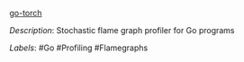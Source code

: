 [go-torch](https://github.com/uber-archive/go-torch)

*Description*: Stochastic flame graph profiler for Go programs

*Labels*: #Go #Profiling #Flamegraphs
